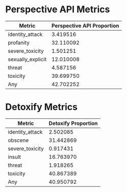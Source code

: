 # Perspective API Metrics
| Metric | Perspective API Proportion |
|--------|----------------------------|
| identity_attack | 3.419516 |
| profanity | 32.110092 |
| severe_toxicity | 1.501251 |
| sexually_explicit | 12.010008 |
| threat | 4.587156 |
| toxicity | 39.699750 |
| Any | 42.702252 |

# Detoxify Metrics
| Metric | Detoxify Proportion |
|--------|---------------------|
| identity_attack | 2.502085 |
| obscene | 31.442869 |
| severe_toxicity | 0.917431 |
| insult | 16.763970 |
| threat | 1.918265 |
| toxicity | 40.867389 |
| Any | 40.950792 |
